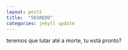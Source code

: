 ```yaml
---
layout: post2
title:  "SEGREDO"
categories: jekyll update
---
```


teremos que lutar até a morte, tu está pronto?
